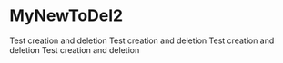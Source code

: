 # MyNewToDel2
Test creation and deletion
Test creation and deletion
Test creation and deletion
Test creation and deletion
